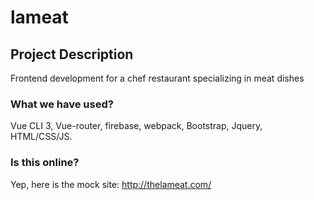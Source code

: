 # lameat

## Project Description

Frontend development for a chef restaurant specializing in meat dishes


### What we have used? 

Vue CLI 3, Vue-router, firebase, webpack, Bootstrap, Jquery, HTML/CSS/JS. 

### Is this online?

Yep, here is the mock site: http://thelameat.com/


